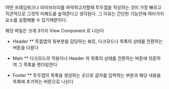 어떤 프레임워크나 라이브러리를 파악하고자할때 투두앱을 작성하는 것이 가장 빠르고 직관적으로 그것의 이해도를 높여준다고 생각된다. 
그 이유는 간단한 기능안에 여러가지 요소를 실험해볼 수 있기때문이다.

해당 파일은 크게 3가지 View Component 로 나뉜다
* Header
** 투둡앱의 윗부분을 담당하는 뷰로, 다크모드나 목록의 상태를 전환하는 버튼을 다룬다

* Main 
** 다크모드의 적용이나 Header 의 목록의 상태를 전환하는 버튼에 의존하여 그 목록을 렌더링한다

* Footer
** 투두앱의 목록을 생성하는 곳으로 글자를 입력하는 부분과 해당 내용을 목록에 추가하는 버튼으로 나뉜다
